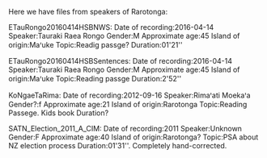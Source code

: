 Here we have files from speakers of Rarotonga:

ETauRongo20160414HSBNWS: 
Date of recording:2016-04-14 Speaker:Tauraki Raea Rongo Gender:M Approximate age:45 Island of origin:Maꞌuke Topic:Readig passge? Duration:01'21''

ETauRongo20160414HSBSentences: Date of recording:2016-04-14 Speaker:Tauraki Raea Rongo Gender:M Approximate age:45 Island of origin:Maꞌuke Topic:Reading passge Duration:2'52''

KoNgaeTaRima: Date of recording:2012-09-16 Speaker:Rimaꞌati Moekaꞌa Gender?:f Approximate age:21 Island of origin:Rarotonga Topic:Reading Passege. Kids book Duration?

SATN_Election_2011_A_CIM: Date of recording:2011 Speaker:Unknown Gender:F Approximate age:40 Island of origin:Rarotonga? Topic:PSA about NZ election process Duration:01'31''. Completely hand-corrected.

